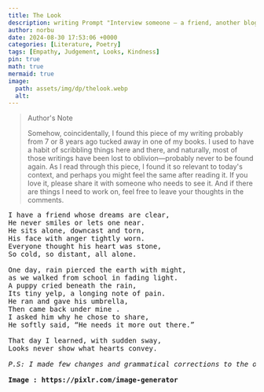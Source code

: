 ```yaml
---
title: The Look
description: writing Prompt "Interview someone — a friend, another blogger, your mother, the mailman — and write a post based on their responses"
author: norbu
date: 2024-08-30 17:53:06 +0000
categories: [Literature, Poetry]
tags: [Empathy, Judgement, Looks, Kindness]
pin: true
math: true
mermaid: true
image:
  path: assets/img/dp/thelook.webp
  alt: 
---
```

<!-- wp:quote -->
<blockquote class="wp-block-quote"><!-- wp:paragraph -->
<p>Author's Note</p>
<!-- /wp:paragraph -->

<!-- wp:paragraph -->
<p>Somehow, coincidentally, I found this piece of my writing probably from 7 or 8 years ago tucked away in one of my books. I used to have a habit of scribbling things here and there, and naturally, most of those writings have been lost to oblivion—probably never to be found again. As I read through this piece, I found it so relevant to today's context, and perhaps you might feel the same after reading it. If you love it, please share it with someone who needs to see it. And if there are things I need to work on, feel free to leave your thoughts in the comments.</p>
<!-- /wp:paragraph --></blockquote>
<!-- /wp:quote -->

<!-- wp:verse -->
<pre class="wp-block-verse">I have a friend whose dreams are clear,<br>He never smiles or lets one near.<br>He sits alone, downcast and torn,<br>His face with anger tightly worn.<br>Everyone thought his heart was stone,<br>So cold, so distant, all alone.<br><br>One day, rain pierced the earth with might,<br>as we walked from school in fading light.<br>A puppy cried beneath the rain,<br>Its tiny yelp, a longing note of pain.<br>He ran and gave his umbrella,<br>Then came back under mine .<br>I asked him why he chose to share,<br>He softly said, “He needs it more out there.”<br><br>That day I learned, with sudden sway,<br>Looks never show what hearts convey.<br><br><em>P.S: I made few changes and grammatical corrections to the original work but the message remains the same. Do leave a comment if I need to work on something. </em><br><strong><br>Image : https://pixlr.com/image-generator</strong></pre>
<!-- /wp:verse -->